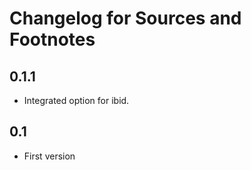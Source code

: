 # Changelog for Sources and Footnotes

## 0.1.1
* Integrated option for ibid.

## 0.1
* First version
